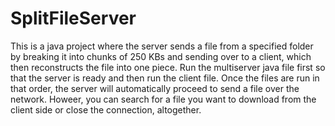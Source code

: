 # SplitFileServer
This is a java project where the server sends a file from a specified folder by breaking it into chunks of 250 KBs and sending over to a client, which then reconstructs the file into one piece. Run the multiserver java file first so that the server is ready and then run the client file. Once the files are run in that order, the server will automatically proceed to send a file over the network. Howeer, you can search for a file you want to download from the client side or close the connection, altogether.
